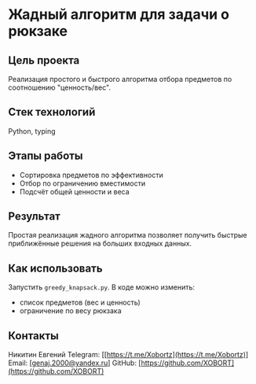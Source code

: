 # Жадный алгоритм для задачи о рюкзаке

## Цель проекта
Реализация простого и быстрого алгоритма отбора предметов по соотношению "ценность/вес".

## Стек технологий
Python, typing

## Этапы работы
- Сортировка предметов по эффективности
- Отбор по ограничению вместимости
- Подсчёт общей ценности и веса

## Результат
Простая реализация жадного алгоритма позволяет получить быстрые приближённые решения на больших входных данных.

## Как использовать

Запустить `greedy_knapsack.py`. В коде можно изменить:

* список предметов (вес и ценность)
* ограничение по весу рюкзака

## Контакты

Никитин Евгений
Telegram: \[[https://t.me/Xobortz](https://t.me/Xobortz)]
Email: \[[genaj.2000@yandex.ru](mailto:genaj.2000@yandex.ru)]
GitHub: [https://github.com/XOBORT](https://github.com/XOBORT)
